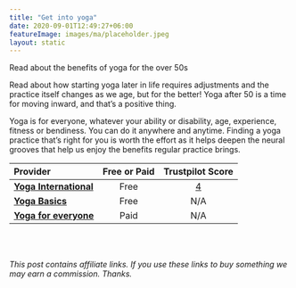 ```yaml
---
title: "Get into yoga"
date: 2020-09-01T12:49:27+06:00
featureImage: images/ma/placeholder.jpeg
layout: static
---
```


Read about the benefits of yoga for the over 50s

Read about how starting yoga later in life requires adjustments and the practice itself changes as we age, but for the better! Yoga after 50 is a time for moving inward, and that’s a positive thing.

Yoga is for everyone, whatever your ability or disability, age, experience, fitness or bendiness. You can do it anywhere and anytime. Finding a yoga practice that’s right for you is worth the effort as it helps deepen the neural grooves that help us enjoy the benefits regular practice brings.

| Provider      | Free or Paid  |  Trustpilot Score  |
| :-----------          | :--------------:      |  :--------------:         |
| [**Yoga International**](https://yogainternational.com/article/view/starting-yoga-after-age-49) | Free | [4](https://uk.trustpilot.com/review/yogainternational.com) | 
| [**Yoga Basics**](https://www.yogabasics.com/practice/yoga-for-beginners/#:~:text=After%20you%E2%80%99ve%20found%20a%20style%2C%20teacher%2C%20and%20yoga,study%20to%20learn%20more%20about%20yoga%20More%20items) | Free | N/A
| [**Yoga for everyone**](https://yogaforeveryone.tv/) | Paid | N/A
  

<br/><br/>

*This post contains affiliate links. If you use these links to buy something we may
earn a commission. Thanks.*






